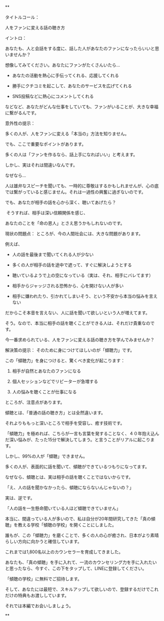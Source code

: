 **

タイトルコール： 

人をファンに変える話の聴き方

イントロ： 

あなたも、人と会話をする度に、話した人があなたのファンになったらいいと思いませんか？

想像してみてください。あなたにファンがたくさんいたら...

- あなたの活動を熱心に手伝ってくれる、応援してくれる
    
- 勝手にクチコミを起こして、あなたのサービスを広げてくれる
    
- SNS投稿などに熱心にコメントしてくれる
    

などなど、あなたがどんな仕事をしていても、ファンがいることが、大きな幸福に繋がるんです。

意外性の提示： 

多くの人が、人をファンに変える「本当の」方法を知りません。

でも、ここで重要なポイントがあります。

多くの人は「ファンを作るなら、話上手になればいい」と考えます。 

しかし、実はそれは間違いなんです。

なぜなら...

人は雄弁なスピーチを聞いても、一時的に尊敬はするかもしれませんが、心の底では繋がっていると感じません。それは一過性の興奮に過ぎないのです。

でも、あなたが相手の話を心から深く、聴いてあげたら？

 そうすれば、相手は深い信頼関係を感じ、

あなたのことを「命の恩人」とさえ思うかもしれないのです。

現状の問題点： ところが、今の人間社会には、大きな問題があります。

例えば、

- 人の話を最後まで聞いてくれる人が少ない
    
- 多くの人が相手の話を途中で遮って、すぐに解決しようとする
    
- 聴いているようで上の空になっている（実は、それ、相手にバレてます）
    
- 相手からジャッジされる恐怖から、心を開けない人が多い
    
- 相手に嫌われたり、引かれてしまいそう、という不安から本当の悩みを言えない
    

だからこそ本音を言えない、人に話を聞いて欲しいという人が増えてます。

そう。なので、本当に相手の話を聴くことができる人は、それだけ貴重なのです。

今一番求められている、人をファンに変える話の聴き方を学んでみませんか？

解決策の提示： そのために身につけてほしいのが「傾聴力」です。

この「傾聴力」を身につけると、驚くべき変化が起こります：

1. 相手が自然とあなたのファンになる
    
2. 個人セッションなどでリピーターが急増する
    
3. 人の悩みを聴くことが仕事になる
    

ところが、注意点があります。

  

傾聴とは、「普通の話の聴き方」とは全然違います。

  

それよりももっと深いところで相手を受容し、癒す技術です。

  

「傾聴力」を極めれば、こちらが一言も言葉を発することなく、４０年抱え込んだ深い悩みが、たった15分で解決してしまう。と言うことがリアルに起こります。

  

しかし、99%の人が「傾聴」できません。

  

多くの人が、表面的に話を聞いて、傾聴ができているつもりになってます。

  

なぜなら、傾聴とは、実は相手の話を聴くことではないからです。

  

「え、人の話を聞かなかったら、傾聴にならないんじゃないの？」

実は、逆です。

  

「人の話を一生懸命聞いている人ほど傾聴できていません」

  

本当に、間違っている人が多いので、私は自分が20年間研究してきた「真の傾聴」を教える学校「傾聴の学校」を開くことにしました。

  

誰もが、この「傾聴力」を磨くことで、多くの人の心が癒され、日本がより素晴らしい方向に向かうと確信しています。

  

これまでは1,800名以上のカウンセラーを育成してきました。

  

あなたも、「真の傾聴」を手に入れて、一流のカウンセリング力を手に入れたいと思ったなら、今すぐ、この下をタップして、LINEに登録してください。

  

「傾聴の学校」に無料でご招待します。

  

そして、あなたには最短で、スキルアップして欲しいので、登録するだけでこれだけの特典もお渡ししています。

  

それでは本編でお会いしましょう。

  
  
**